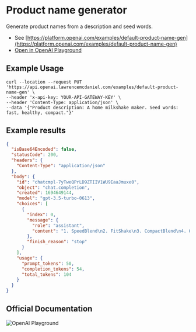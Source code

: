 # Product name generator

Generate product names from a description and seed words.

- See [https://platform.openai.com/examples/default-product-name-gen](https://platform.openai.com/examples/default-product-name-gen)
- [Open in OpenAI Playground](https://platform.openai.com/playground/p/default-product-name-gen)

## Example Usage

```console
curl --location --request PUT 'https://api.openai.lawrencemcdaniel.com/examples/default-product-name-gen' \
--header 'x-api-key: YOUR-API-GATEWAY-KEY' \
--header 'Content-Type: application/json' \
--data '{"Product description: A home milkshake maker. Seed words: fast, healthy, compact."}'
```

## Example results

```json
{
  "isBase64Encoded": false,
  "statusCode": 200,
  "headers": {
    "Content-Type": "application/json"
  },
  "body": {
    "id": "chatcmpl-7yTweQPrLD9ZTIIV1WU9EaaJmuxe0",
    "object": "chat.completion",
    "created": 1694649144,
    "model": "gpt-3.5-turbo-0613",
    "choices": [
      {
        "index": 0,
        "message": {
          "role": "assistant",
          "content": "1. SpeedBlend\n2. FitShake\n3. CompactBlend\n4. QuickMix\n5. HealthyMix\n6. PowerShake\n7. MiniShaker\n8. SlimBlend\n9. SwiftShake\n10. NutriBlend"
        },
        "finish_reason": "stop"
      }
    ],
    "usage": {
      "prompt_tokens": 50,
      "completion_tokens": 54,
      "total_tokens": 104
    }
  }
}
```

## Official Documentation

![OpenAI Playground](https://raw.githubusercontent.com/FullStackWithLawrence/aws-openai/main/doc/img/examples/example-08-product-name-gen.png "OpenAI Playground")
